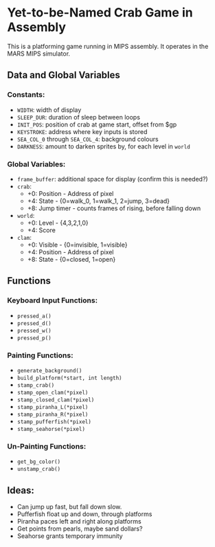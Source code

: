 # Yet-to-be-Named Crab Game in Assembly

This is a platforming game running in MIPS assembly. It operates in the MARS MIPS simulator.

## Data and Global Variables

### Constants:
 - `WIDTH`: width of display
 - `SLEEP_DUR`: duration of sleep between loops
 - `INIT_POS`: position of crab at game start, offset from $gp
 - `KEYSTROKE`: address where key inputs is stored
 - `SEA_COL_0` through `SEA_COL_4`: background colours
 - `DARKNESS`: amount to darken sprites by, for each level in `world`

### Global Variables:
 - `frame_buffer`: additional space for display (confirm this is needed?)
 - `crab`:
   - +0: Position - Address of pixel
   - +4: State - {0=walk_0, 1=walk_1, 2=jump, 3=dead}
   - +8: Jump timer - counts frames of rising, before falling down
 - `world`:
   - +0: Level - {4,3,2,1,0}
   - +4: Score
 - `clam`:
   - +0: Visible - {0=invisible, 1=visible}
   - +4: Position - Address of pixel
   - +8: State - {0=closed, 1=open}

## Functions

### Keyboard Input Functions:
 - `pressed_a()`
 - `pressed_d()`
 - `pressed_w()`
 - `pressed_p()`

### Painting Functions:
 - `generate_background()`
 - `build_platform(*start, int length)`
 - `stamp_crab()`
 - `stamp_open_clam(*pixel)`
 - `stamp_closed_clam(*pixel)`
 - `stamp_piranha_L(*pixel)`
 - `stamp_piranha_R(*pixel)`
 - `stamp_pufferfish(*pixel)`
 - `stamp_seahorse(*pixel)`

### Un-Painting Functions:
 - `get_bg_color()`
 - `unstamp_crab()`

## Ideas: 
 - Can jump up fast, but fall down slow.
 - Pufferfish float up and down, through platforms
 - Piranha paces left and right along platforms
 - Get points from pearls, maybe sand dollars?
 - Seahorse grants temporary immunity

